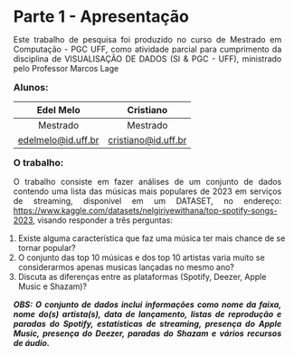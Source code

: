 <style> 
    p, table, figure, figcaption, h1, h2, h3, h4, h5, h6, .katex-display 
    {
        max-width:none;
        text-align: justify;
        margin: 15px 15px;
        text-wrap: pretty;
    }
</style>

# Parte 1 - Apresentação
Este trabalho de pesquisa foi produzido no curso de Mestrado em Computação - PGC UFF, como atividade parcial para cumprimento da disciplina de VISUALISAÇÃO DE DADOS (SI & PGC - UFF), ministrado pelo Professor Marcos Lage

### Alunos:

<div class="grid grid-cols-1">    
<div class="card" >

| Edel Melo          | Cristiano           |
| :----:             |    :----:           |
| Mestrado           | Mestrado            |
| edelmelo@id.uff.br | cristiano@id.uff.br |

</div>
</div>

### O trabalho:

O trabalho consiste em fazer análises de um conjunto de dados contendo uma lista das músicas mais populares de 2023 em serviços de streaming, disponível em um DATASET, no endereço: https://www.kaggle.com/datasets/nelgiriyewithana/top-spotify-songs-2023, visando responder a três perguntas:

1. Existe alguma característica que faz uma música ter mais chance de se tornar popular?
2. O conjunto das top 10 músicas e dos top 10 artistas varia muito se considerarmos apenas musicas lançadas no mesmo ano?
3. Discuta as diferenças entre as plataformas (Spotify, Deezer, Apple Music e Shazam)?

##### OBS: O conjunto de dados inclui informações como nome da faixa, nome do(s) artista(s), data de lançamento, listas de reprodução e paradas do Spotify, estatísticas de streaming, presença do Apple Music, presença do Deezer, paradas do Shazam e vários recursos de áudio.